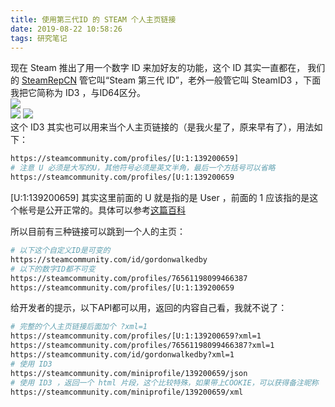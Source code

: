 ```yaml
---
title: 使用第三代ID 的 STEAM 个人主页链接
date: 2019-08-22 10:58:26
tags: 研究笔记
---
```

 
现在 Steam 推出了用一个数字 ID 来加好友的功能，这个 ID 其实一直都在，
我们的 [SteamRepCN](https://steamrepcn.com/) 管它叫“Steam 第三代 ID”，老外一般管它叫 SteamID3 ，下面我把它简称为 ID3 ，与ID64区分。  
![](https://s2.ax1x.com/2019/08/22/mdSh9S.png)  
![](https://s2.ax1x.com/2019/08/22/maX89H.png)
![](https://s2.ax1x.com/2019/08/22/mdiwyF.png)  
这个 ID3 其实也可以用来当个人主页链接的（是我火星了，原来早有了），用法如下：
```bash
https://steamcommunity.com/profiles/[U:1:139200659]
# 注意 U 必须是大写的U，其他符号必须是英文半角，最后一个方括号可以省略
https://steamcommunity.com/profiles/[U:1:139200659
```
\[U:1:139200659\] 其实这里前面的 U 就是指的是 User ，前面的 1 应该指的是这个帐号是公开正常的。具体可以参考[这篇百科](https://developer.valvesoftware.com/wiki/SteamID)  

所以目前有三种链接可以跳到一个人的主页：
```bash
# 以下这个自定义ID是可变的
https://steamcommunity.com/id/gordonwalkedby
# 以下的数字ID都不可变
https://steamcommunity.com/profiles/76561198099466387
https://steamcommunity.com/profiles/[U:1:139200659
```

给开发者的提示，以下API都可以用，返回的内容自己看，我就不说了：
```bash
# 完整的个人主页链接后面加个 ?xml=1 
https://steamcommunity.com/profiles/[U:1:139200659?xml=1
https://steamcommunity.com/profiles/76561198099466387?xml=1
https://steamcommunity.com/id/gordonwalkedby?xml=1
# 使用 ID3 
https://steamcommunity.com/miniprofile/139200659/json
# 使用 ID3 ，返回一个 html 片段，这个比较特殊，如果带上COOKIE，可以获得备注昵称
https://steamcommunity.com/miniprofile/139200659/xml
```
